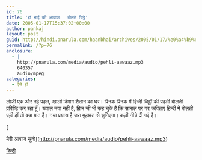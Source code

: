 ```yaml
---
id: 76
title: 'हाँ भाई की आवाज   बोलते चिट्ठे'
date: 2005-01-17T15:37:02+00:00
author: pankaj
layout: post
guid: http://hindi.pnarula.com/haanbhai/archives/2005/01/17/%e0%a4%b9%e0%a4%be%e0%a4%81-%e0%a4%ad%e0%a4%be%e0%a4%88-%e0%a4%95%e0%a5%80-%e0%a4%86%e0%a4%b5%e0%a4%be%e0%a4%9c-%e0%a4%ac%e0%a5%8b%e0%a4%b2%e0%a4%a4%e0%a5%87-%e0%a4%9a%e0%a4%bf%e0%a4%9f%e0%a5%8d%e0%a4/
permalink: /?p=76
enclosure:
  - |
    http://pnarula.com/media/audio/pehli-aawaaz.mp3
    640357
    audio/mpeg
categories:
  - ऐसे ही
---
```

लोजी एक और नई पहल, खाली दिमाग शैतान का घर। पिनक पिनक में हिन्दी चिट्ठों की पहली बोलती प्रविष्टि कर रहा हूँ। ख्याल नया नहीं है, ब्रिज जी भी कह चुके हैं कि सजाल पर गर कविताएं हिन्दी में बोलती पड़ी हों तो क्या बात है। नया प्रयास है जरा मुहब्बत से सुनिएगा। कड़ी नीचे दी गई है।
  
[
  
मेरी आवाज सुनो](http://pnarula.com/media/audio/pehli-aawaaz.mp3)

<a href="http://technorati.com/tag/हिन्दी" rel="tag">हिन्दी</a>
